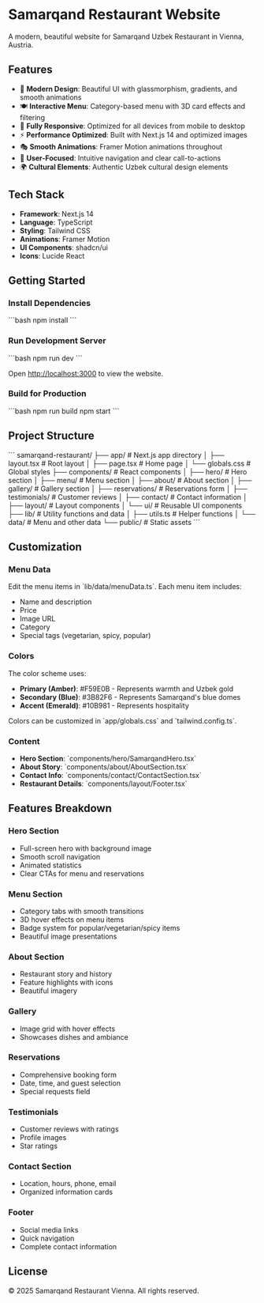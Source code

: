 # Samarqand Restaurant Website

A modern, beautiful website for Samarqand Uzbek Restaurant in Vienna, Austria.

## Features

- 🎨 **Modern Design**: Beautiful UI with glassmorphism, gradients, and smooth animations
- 🍽️ **Interactive Menu**: Category-based menu with 3D card effects and filtering
- 📱 **Fully Responsive**: Optimized for all devices from mobile to desktop
- ⚡ **Performance Optimized**: Built with Next.js 14 and optimized images
- 🎭 **Smooth Animations**: Framer Motion animations throughout
- 🎯 **User-Focused**: Intuitive navigation and clear call-to-actions
- 🌍 **Cultural Elements**: Authentic Uzbek cultural design elements

## Tech Stack

- **Framework**: Next.js 14
- **Language**: TypeScript
- **Styling**: Tailwind CSS
- **Animations**: Framer Motion
- **UI Components**: shadcn/ui
- **Icons**: Lucide React

## Getting Started

### Install Dependencies

\`\`\`bash
npm install
\`\`\`

### Run Development Server

\`\`\`bash
npm run dev
\`\`\`

Open [http://localhost:3000](http://localhost:3000) to view the website.

### Build for Production

\`\`\`bash
npm run build
npm start
\`\`\`

## Project Structure

\`\`\`
samarqand-restaurant/
├── app/                   # Next.js app directory
│   ├── layout.tsx        # Root layout
│   ├── page.tsx          # Home page
│   └── globals.css       # Global styles
├── components/           # React components
│   ├── hero/            # Hero section
│   ├── menu/            # Menu section
│   ├── about/           # About section
│   ├── gallery/         # Gallery section
│   ├── reservations/    # Reservations form
│   ├── testimonials/    # Customer reviews
│   ├── contact/         # Contact information
│   ├── layout/          # Layout components
│   └── ui/              # Reusable UI components
├── lib/                 # Utility functions and data
│   ├── utils.ts         # Helper functions
│   └── data/            # Menu and other data
└── public/              # Static assets
\`\`\`

## Customization

### Menu Data

Edit the menu items in \`lib/data/menuData.ts\`. Each menu item includes:
- Name and description
- Price
- Image URL
- Category
- Special tags (vegetarian, spicy, popular)

### Colors

The color scheme uses:
- **Primary (Amber)**: #F59E0B - Represents warmth and Uzbek gold
- **Secondary (Blue)**: #3B82F6 - Represents Samarqand's blue domes
- **Accent (Emerald)**: #10B981 - Represents hospitality

Colors can be customized in \`app/globals.css\` and \`tailwind.config.ts\`.

### Content

- **Hero Section**: \`components/hero/SamarqandHero.tsx\`
- **About Story**: \`components/about/AboutSection.tsx\`
- **Contact Info**: \`components/contact/ContactSection.tsx\`
- **Restaurant Details**: \`components/layout/Footer.tsx\`

## Features Breakdown

### Hero Section
- Full-screen hero with background image
- Smooth scroll navigation
- Animated statistics
- Clear CTAs for menu and reservations

### Menu Section
- Category tabs with smooth transitions
- 3D hover effects on menu items
- Badge system for popular/vegetarian/spicy items
- Beautiful image presentations

### About Section
- Restaurant story and history
- Feature highlights with icons
- Beautiful imagery

### Gallery
- Image grid with hover effects
- Showcases dishes and ambiance

### Reservations
- Comprehensive booking form
- Date, time, and guest selection
- Special requests field

### Testimonials
- Customer reviews with ratings
- Profile images
- Star ratings

### Contact Section
- Location, hours, phone, email
- Organized information cards

### Footer
- Social media links
- Quick navigation
- Complete contact information

## License

© 2025 Samarqand Restaurant Vienna. All rights reserved.
